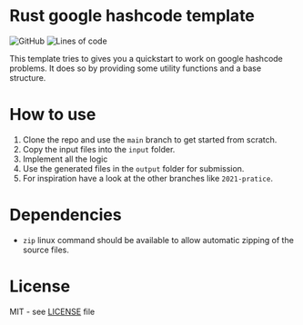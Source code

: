 # Rust google hashcode template
![GitHub](https://img.shields.io/github/license/MalteJanz/rust-google-hashcode-template?color=blue&style=flat-square)
![Lines of code](https://img.shields.io/tokei/lines/github/MalteJanz/rust-google-hashcode-template?style=flat-square)

This template tries to gives you a quickstart to work on google hashcode problems.
It does so by providing some utility functions and a base structure.

# How to use
1. Clone the repo and use the `main` branch to get started from scratch.
2. Copy the input files into the `input` folder.
3. Implement all the logic
4. Use the generated files in the `output` folder for submission.
5. For inspiration have a look at the other branches like `2021-pratice`.

# Dependencies
- `zip` linux command should be available to allow automatic zipping of the source files.

# License
MIT - see [LICENSE](https://github.com/MalteJanz/rust-google-hashcode-template/blob/main/LICENSE) file
